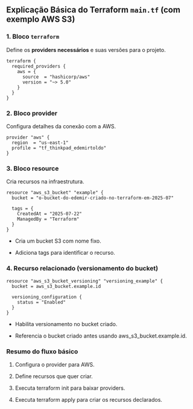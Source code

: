 ## Explicação Básica do Terraform `main.tf` (com exemplo AWS S3)

### 1. Bloco `terraform`

Define os **providers necessários** e suas versões para o projeto.

```hcl
terraform {
  required_providers {
    aws = {
      source  = "hashicorp/aws"
      version = "~> 5.0"
    }
  }
}
```

### 2. Bloco provider

Configura detalhes da conexão com a AWS.

```hcl
provider "aws" {
  region  = "us-east-1"
  profile = "tf_thinkpad_edemirtoldo"
}
```

### 3. Bloco resource

Cria recursos na infraestrutura.

```hcl
resource "aws_s3_bucket" "example" {
  bucket = "o-bucket-do-edemir-criado-no-terraform-em-2025-07"

  tags = {
    CreatedAt = "2025-07-22"
    ManagedBy = "Terraform"
  }
}
```

- Cria um bucket S3 com nome fixo.

- Adiciona tags para identificar o recurso.

### 4. Recurso relacionado (versionamento do bucket)

```hcl
resource "aws_s3_bucket_versioning" "versioning_example" {
  bucket = aws_s3_bucket.example.id

  versioning_configuration {
    status = "Enabled"
  }
}
```

- Habilita versionamento no bucket criado.

- Referencia o bucket criado antes usando aws_s3_bucket.example.id.

### Resumo do fluxo básico

1. Configura o provider para AWS.

2. Define recursos que quer criar.

3. Executa terraform init para baixar providers.

4. Executa terraform apply para criar os recursos declarados.

